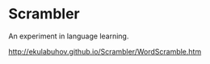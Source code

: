 # Scrambler
An experiment in language learning.

http://ekulabuhov.github.io/Scrambler/WordScramble.htm
